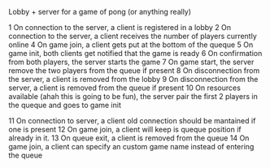 Lobby + server for a game of pong (or anything really)

1 On connection to the server, a client is registered in a lobby
2 On connection to the server, a client receives the number of players currently online
4 On game join, a client gets put at the bottom of the queque
5 On game init, both clients get notified that the game is ready
6 On confirmation from both players, the server starts the game
7 On game start, the server remove the two players from the queue if present
8 On disconnection from the server, a client is removed from the lobby
9 On disconnection from the server, a client is removed from the queue if present
10 On resources available (ahah this is going to be fun), the server pair the first 2 players in the queque and goes to game init

11 On connection to server, a client old connection should be mantained if one is present
12 On game join, a client will keep is queque position if already in it.
13 On queue exit, a client is removed from the queue
14 On game join, a client can specify an custom game name instead of entering the queue
